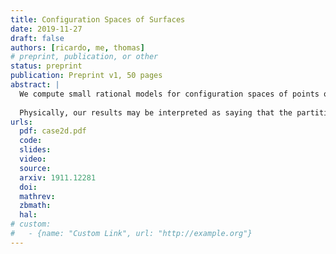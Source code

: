 ```yaml
---
title: Configuration Spaces of Surfaces
date: 2019-11-27
draft: false
authors: [ricardo, me, thomas]
# preprint, publication, or other
status: preprint
publication: Preprint v1, 50 pages
abstract: |
  We compute small rational models for configuration spaces of points on oriented surfaces, as right modules over the framed little disks operad. We do this by splitting these surfaces in unions of several handles. We first describe rational models for the configuration spaces of these handles as algebras in the category of right modules over the framed little disks operad. We then express the configuration spaces of the surface as an "iterated Hochschild complex" of these algebras with coefficients in the module given by configurations in a sphere with holes. 
  
  Physically, our results may be interpreted as saying that the partition function of the Poisson-$\sigma$-model on closed surfaces has no quantum corrections, i.e., no terms coming from Feynman diagrams of positive loop order.
urls:
  pdf: case2d.pdf
  code:
  slides:
  video:
  source:
  arxiv: 1911.12281
  doi:
  mathrev:
  zbmath:
  hal:
# custom:
#   - {name: "Custom Link", url: "http://example.org"}
---
```

